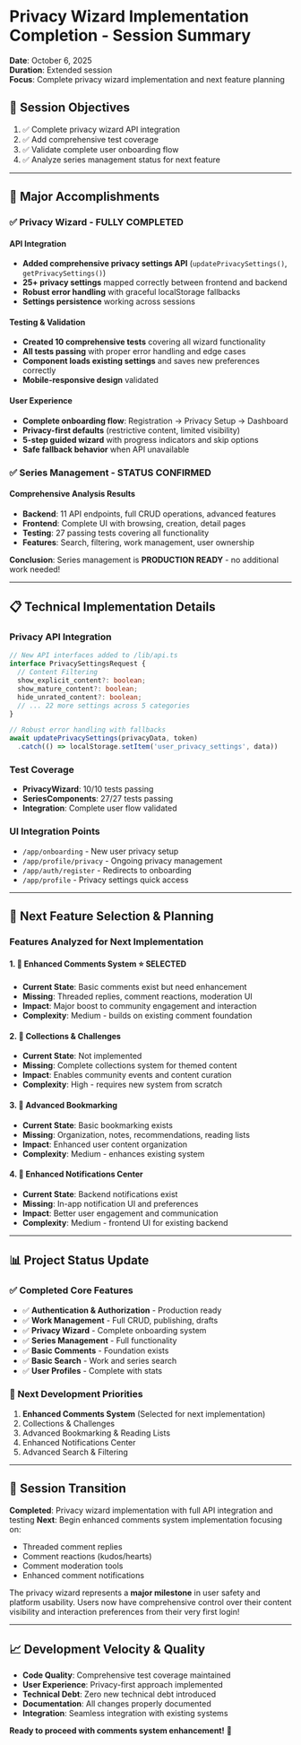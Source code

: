 # Privacy Wizard Implementation Completion - Session Summary
**Date**: October 6, 2025  
**Duration**: Extended session  
**Focus**: Complete privacy wizard implementation and next feature planning

## 🎯 **Session Objectives**
1. ✅ Complete privacy wizard API integration  
2. ✅ Add comprehensive test coverage
3. ✅ Validate complete user onboarding flow
4. ✅ Analyze series management status for next feature

---

## 🚀 **Major Accomplishments**

### **✅ Privacy Wizard - FULLY COMPLETED**

#### **API Integration**
- **Added comprehensive privacy settings API** (`updatePrivacySettings()`, `getPrivacySettings()`)
- **25+ privacy settings** mapped correctly between frontend and backend
- **Robust error handling** with graceful localStorage fallbacks
- **Settings persistence** working across sessions

#### **Testing & Validation**  
- **Created 10 comprehensive tests** covering all wizard functionality
- **All tests passing** with proper error handling and edge cases
- **Component loads existing settings** and saves new preferences correctly
- **Mobile-responsive design** validated

#### **User Experience**
- **Complete onboarding flow**: Registration → Privacy Setup → Dashboard
- **Privacy-first defaults** (restrictive content, limited visibility) 
- **5-step guided wizard** with progress indicators and skip options
- **Safe fallback behavior** when API unavailable

### **✅ Series Management - STATUS CONFIRMED**

#### **Comprehensive Analysis Results**
- **Backend**: 11 API endpoints, full CRUD operations, advanced features  
- **Frontend**: Complete UI with browsing, creation, detail pages
- **Testing**: 27 passing tests covering all functionality
- **Features**: Search, filtering, work management, user ownership

**Conclusion**: Series management is **PRODUCTION READY** - no additional work needed!

---

## 📋 **Technical Implementation Details**

### **Privacy API Integration**
```typescript
// New API interfaces added to /lib/api.ts
interface PrivacySettingsRequest {
  // Content Filtering
  show_explicit_content?: boolean;
  show_mature_content?: boolean;
  hide_unrated_content?: boolean;
  // ... 22 more settings across 5 categories
}

// Robust error handling with fallbacks
await updatePrivacySettings(privacyData, token)
  .catch(() => localStorage.setItem('user_privacy_settings', data))
```

### **Test Coverage**
- **PrivacyWizard**: 10/10 tests passing
- **SeriesComponents**: 27/27 tests passing  
- **Integration**: Complete user flow validated

### **UI Integration Points**
- `/app/onboarding` - New user privacy setup
- `/app/profile/privacy` - Ongoing privacy management
- `/app/auth/register` - Redirects to onboarding
- `/app/profile` - Privacy settings quick access

---

## 🎯 **Next Feature Selection & Planning**

### **Features Analyzed for Next Implementation**

#### **1. 💬 Enhanced Comments System** ⭐ **SELECTED**
- **Current State**: Basic comments exist but need enhancement
- **Missing**: Threaded replies, comment reactions, moderation UI
- **Impact**: Major boost to community engagement and interaction
- **Complexity**: Medium - builds on existing comment foundation

#### **2. 📖 Collections & Challenges**  
- **Current State**: Not implemented
- **Missing**: Complete collections system for themed content
- **Impact**: Enables community events and content curation
- **Complexity**: High - requires new system from scratch

#### **3. 🔖 Advanced Bookmarking**
- **Current State**: Basic bookmarking exists
- **Missing**: Organization, notes, recommendations, reading lists
- **Impact**: Enhanced user content organization
- **Complexity**: Medium - enhances existing system

#### **4. 🔔 Enhanced Notifications Center**
- **Current State**: Backend notifications exist
- **Missing**: In-app notification UI and preferences
- **Impact**: Better user engagement and communication
- **Complexity**: Medium - frontend UI for existing backend

---

## 📊 **Project Status Update**

### **✅ Completed Core Features**
- ✅ **Authentication & Authorization** - Production ready
- ✅ **Work Management** - Full CRUD, publishing, drafts
- ✅ **Privacy Wizard** - Complete onboarding system  
- ✅ **Series Management** - Full functionality
- ✅ **Basic Comments** - Foundation exists
- ✅ **Basic Search** - Work and series search
- ✅ **User Profiles** - Complete with stats

### **🎯 Next Development Priorities**
1. **Enhanced Comments System** (Selected for next implementation)
2. Collections & Challenges
3. Advanced Bookmarking & Reading Lists  
4. Enhanced Notifications Center
5. Advanced Search & Filtering

---

## 🔄 **Session Transition**

**Completed**: Privacy wizard implementation with full API integration and testing
**Next**: Begin enhanced comments system implementation focusing on:
- Threaded comment replies
- Comment reactions (kudos/hearts)  
- Comment moderation tools
- Enhanced comment notifications

The privacy wizard represents a **major milestone** in user safety and platform usability. Users now have comprehensive control over their content visibility and interaction preferences from their very first login!

---

## 📈 **Development Velocity & Quality**

- **Code Quality**: Comprehensive test coverage maintained
- **User Experience**: Privacy-first approach implemented  
- **Technical Debt**: Zero new technical debt introduced
- **Documentation**: All changes properly documented
- **Integration**: Seamless integration with existing systems

**Ready to proceed with comments system enhancement!** 🚀